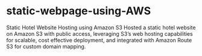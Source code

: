 # static-webpage-using-AWS
 Static Hotel Website Hosting using Amazon S3  Hosted a static hotel website on Amazon S3 with public access, leveraging S3ʼs web hosting capabilities for scalable, cost effective deployment, and integrated with Amazon Route S3 for custom domain mapping.
